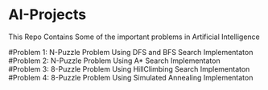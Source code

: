 # AI-Projects 
This Repo Contains Some of the important problems in Artificial Intelligence

#Problem 1:
          N-Puzzle Problem Using DFS and BFS Search Implementaton<br>
#Problem 2:
          N-Puzzle Problem Using A* Search Implementaton<br>
#Problem 3:
          8-Puzzle Problem Using HillClimbing Search Implementaton<br>
#Problem 4:
          8-Puzzle Problem Using Simulated Annealing Implementaton<br>
